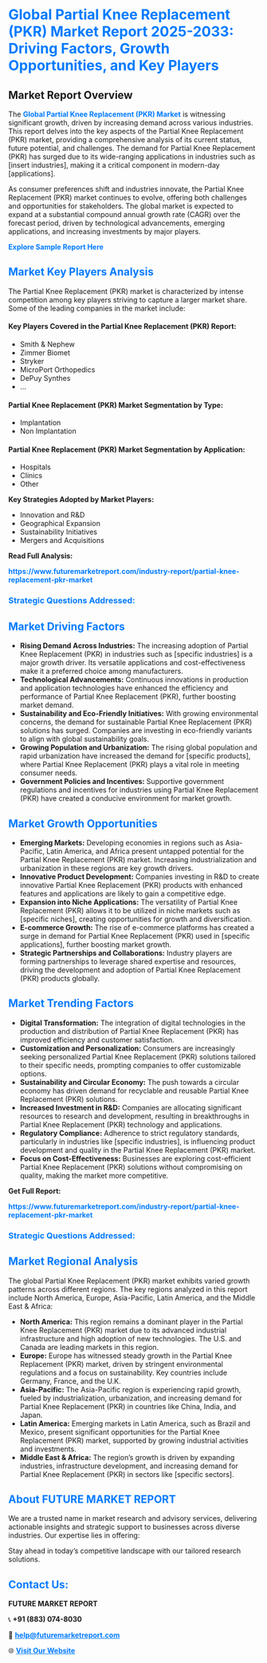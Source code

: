 <h1 style="color: #007BFF;">Global Partial Knee Replacement (PKR) Market Report 2025-2033: Driving Factors, Growth Opportunities, and Key Players</h1>

<section id="overview">
<h2>Market Report Overview</h2>
<p>The <a href="https://www.futuremarketreport.com/industry-report/partial-knee-replacement-pkr-market" style="color: #007BFF; text-decoration: none;"><strong>Global Partial Knee Replacement (PKR) Market</strong></a> is witnessing significant growth, driven by increasing demand across various industries. This report delves into the key aspects of the Partial Knee Replacement (PKR) market, providing a comprehensive analysis of its current status, future potential, and challenges. The demand for Partial Knee Replacement (PKR) has surged due to its wide-ranging applications in industries such as [insert industries], making it a critical component in modern-day [applications].</p>
<p>As consumer preferences shift and industries innovate, the Partial Knee Replacement (PKR) market continues to evolve, offering both challenges and opportunities for stakeholders. The global market is expected to expand at a substantial compound annual growth rate (CAGR) over the forecast period, driven by technological advancements, emerging applications, and increasing investments by major players.</p>
</section>

<section id="overview">
<p><a href="https://www.futuremarketreport.com/request-sample/reportId=99499" style="color: #007BFF; text-decoration: none;"><strong>Explore Sample Report Here</strong></a></p>
</section>

<section id="key-players">
<h2 style="color: #007BFF;">Market Key Players Analysis</h2>
<p>The Partial Knee Replacement (PKR) market is characterized by intense competition among key players striving to capture a larger market share. Some of the leading companies in the market include:</p>
<h4>Key Players Covered in the Partial Knee Replacement (PKR) Report:</h4>
<ul><li>Smith &amp; Nephew</li><li>Zimmer Biomet</li><li>Stryker</li><li>MicroPort Orthopedics</li><li>DePuy Synthes</li><li>...</li></ul>
<h4>Partial Knee Replacement (PKR) Market Segmentation by Type:</h4>
<ul><li>Implantation</li><li>Non Implantation</li></ul>

<h4>Partial Knee Replacement (PKR) Market Segmentation by Application:</h4>
<ul><li>Hospitals</li><li>Clinics</li><li>Other</li></ul>
<p><strong>Key Strategies Adopted by Market Players:</strong></p>
<ul>
<li>Innovation and R&D</li>
<li>Geographical Expansion</li>
<li>Sustainability Initiatives</li>
<li>Mergers and Acquisitions</li>
</ul>
</section>

<section>
<p><strong>Read Full Analysis: </strong></p><a href="https://www.futuremarketreport.com/industry-report/partial-knee-replacement-pkr-market" style="color: #007BFF; text-decoration: none;"><strong>https://www.futuremarketreport.com/industry-report/partial-knee-replacement-pkr-market</strong></a>
<h3 style="color: #007BFF;">Strategic Questions Addressed:</h3>
</section>

<section id="driving-factors">
<h2 style="color: #007BFF;">Market Driving Factors</h2>
<ul>
<li><strong>Rising Demand Across Industries:</strong> The increasing adoption of Partial Knee Replacement (PKR) in industries such as [specific industries] is a major growth driver. Its versatile applications and cost-effectiveness make it a preferred choice among manufacturers.</li>
<li><strong>Technological Advancements:</strong> Continuous innovations in production and application technologies have enhanced the efficiency and performance of Partial Knee Replacement (PKR), further boosting market demand.</li>
<li><strong>Sustainability and Eco-Friendly Initiatives:</strong> With growing environmental concerns, the demand for sustainable Partial Knee Replacement (PKR) solutions has surged. Companies are investing in eco-friendly variants to align with global sustainability goals.</li>
<li><strong>Growing Population and Urbanization:</strong> The rising global population and rapid urbanization have increased the demand for [specific products], where Partial Knee Replacement (PKR) plays a vital role in meeting consumer needs.</li>
<li><strong>Government Policies and Incentives:</strong> Supportive government regulations and incentives for industries using Partial Knee Replacement (PKR) have created a conducive environment for market growth.</li>
</ul>
</section>

<section id="growth-opportunities">
<h2 style="color: #007BFF;">Market Growth Opportunities</h2>
<ul>
<li><strong>Emerging Markets:</strong> Developing economies in regions such as Asia-Pacific, Latin America, and Africa present untapped potential for the Partial Knee Replacement (PKR) market. Increasing industrialization and urbanization in these regions are key growth drivers.</li>
<li><strong>Innovative Product Development:</strong> Companies investing in R&D to create innovative Partial Knee Replacement (PKR) products with enhanced features and applications are likely to gain a competitive edge.</li>
<li><strong>Expansion into Niche Applications:</strong> The versatility of Partial Knee Replacement (PKR) allows it to be utilized in niche markets such as [specific niches], creating opportunities for growth and diversification.</li>
<li><strong>E-commerce Growth:</strong> The rise of e-commerce platforms has created a surge in demand for Partial Knee Replacement (PKR) used in [specific applications], further boosting market growth.</li>
<li><strong>Strategic Partnerships and Collaborations:</strong> Industry players are forming partnerships to leverage shared expertise and resources, driving the development and adoption of Partial Knee Replacement (PKR) products globally.</li>
</ul>
</section>

<section id="trending-factors">
<h2 style="color: #007BFF;">Market Trending Factors</h2>
<ul>
<li><strong>Digital Transformation:</strong> The integration of digital technologies in the production and distribution of Partial Knee Replacement (PKR) has improved efficiency and customer satisfaction.</li>
<li><strong>Customization and Personalization:</strong> Consumers are increasingly seeking personalized Partial Knee Replacement (PKR) solutions tailored to their specific needs, prompting companies to offer customizable options.</li>
<li><strong>Sustainability and Circular Economy:</strong> The push towards a circular economy has driven demand for recyclable and reusable Partial Knee Replacement (PKR) solutions.</li>
<li><strong>Increased Investment in R&D:</strong> Companies are allocating significant resources to research and development, resulting in breakthroughs in Partial Knee Replacement (PKR) technology and applications.</li>
<li><strong>Regulatory Compliance:</strong> Adherence to strict regulatory standards, particularly in industries like [specific industries], is influencing product development and quality in the Partial Knee Replacement (PKR) market.</li>
<li><strong>Focus on Cost-Effectiveness:</strong> Businesses are exploring cost-efficient Partial Knee Replacement (PKR) solutions without compromising on quality, making the market more competitive.</li>
</ul>
</section>

<section>
<p><strong>Get Full Report: </strong></p><a href="https://www.futuremarketreport.com/industry-report/partial-knee-replacement-pkr-market" style="color: #007BFF; text-decoration: none;"><strong>https://www.futuremarketreport.com/industry-report/partial-knee-replacement-pkr-market</strong></a>
<h3 style="color: #007BFF;">Strategic Questions Addressed:</h3>
</section>


<section id="regional-analysis">
<h2 style="color: #007BFF;">Market Regional Analysis</h2>
<p>The global Partial Knee Replacement (PKR) market exhibits varied growth patterns across different regions. The key regions analyzed in this report include North America, Europe, Asia-Pacific, Latin America, and the Middle East & Africa:</p>
<ul>
<li><strong>North America:</strong> This region remains a dominant player in the Partial Knee Replacement (PKR) market due to its advanced industrial infrastructure and high adoption of new technologies. The U.S. and Canada are leading markets in this region.</li>
<li><strong>Europe:</strong> Europe has witnessed steady growth in the Partial Knee Replacement (PKR) market, driven by stringent environmental regulations and a focus on sustainability. Key countries include Germany, France, and the U.K.</li>
<li><strong>Asia-Pacific:</strong> The Asia-Pacific region is experiencing rapid growth, fueled by industrialization, urbanization, and increasing demand for Partial Knee Replacement (PKR) in countries like China, India, and Japan.</li>
<li><strong>Latin America:</strong> Emerging markets in Latin America, such as Brazil and Mexico, present significant opportunities for the Partial Knee Replacement (PKR) market, supported by growing industrial activities and investments.</li>
<li><strong>Middle East & Africa:</strong> The region’s growth is driven by expanding industries, infrastructure development, and increasing demand for Partial Knee Replacement (PKR) in sectors like [specific sectors].</li>
</ul>
</section>

<footer>
<h2 style="color: #007BFF;">About FUTURE MARKET REPORT</h2>
<p>We are a trusted name in market research and advisory services, delivering actionable insights and strategic support to businesses across diverse industries. Our expertise lies in offering:</p>

<p>Stay ahead in today’s competitive landscape with our tailored research solutions.</p>

<h2 style="color: #007BFF;">Contact Us:</h2>
<p><strong>FUTURE MARKET REPORT</strong></p>
<p>📞 <strong>+91 (883) 074-8030</strong></p>
<p>📧 <strong><a href="mailto:help@futuremarketreport.com" style="color: #007BFF;">help@futuremarketreport.com</a></strong></p>
<p>🌐 <strong><a href="https://www.futuremarketreport.com/" style="color: #007BFF;">Visit Our Website</a></strong></p>
</footer>